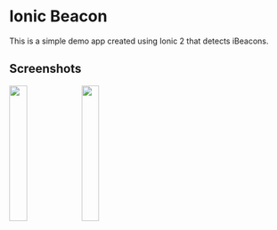 # Ionic Beacon

This is a simple demo app created using Ionic 2 that detects iBeacons.

## Screenshots

<img src="/../master/screenshots/Beacons.png?raw=true" width="25%" />
<img src="/../master/screenshots/Settings.png?raw=true" width="25%" />
